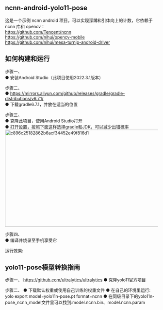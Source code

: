 ncnn-android-yolo11-pose 
---
这是一个示例 ncnn android 项目，可以实现深蹲和引体向上的计数，它依赖于 ncnn 库和 opencv：  
https://github.com/Tencent/ncnn  
https://github.com/nihui/opencv-mobile  
https://github.com/nihui/mesa-turnip-android-driver  


如何构建和运行
----
步骤一、  
  ● 安装Android Studio（此项目使用2022.3.1版本）  

步骤二、  
  ● https://mirrors.aliyun.com/github/releases/gradle/gradle-distributions/v6.7.1/  
  ● 下载gradle6.7.1，并放在适当的位置    

步骤三、  
  ● 克隆此项目，使用Android Studio打开   
  ● 打开设置，按照下面这样选择gradle和JDK，可以减少出错概率  
  <img width="838" height="319" alt="c896c25182862b6acf34452e49f816d1" src="https://github.com/user-attachments/assets/253af3ae-0251-46f1-948b-e608366f5d59" />  


步骤四、  
  ● 编译并烧录至手机享受它  

运行效果:  
  

yolo11-pose模型转换指南   
---
步骤一、
https://github.com/ultralytics/ultralytics
● 克隆yolo11官方项目

步骤二、
● 下载默认权重或使用自己训练的权重文件
● 在自己的环境里运行: yolo export model=yolo11n-pose.pt format=ncnn
● 在同级目录下的yolo11n-pose_ncnn_model文件里可以找到:model.ncnn.bin、model.ncnn.param
